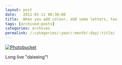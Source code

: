```yaml
---
layout: post
date:	2011-01-11 08:36:00
title:  When you add colour, add some letters, too
tags: [archived-posts]
categories: archives
permalink: /:categories/:year/:month/:day/:title/
---
```

<a href="http://s1142.photobucket.com/albums/n602/Deepapctrsglr/?action=view&amp;current=IMG_0043.jpg" target="_blank"><img src="http://i1142.photobucket.com/albums/n602/Deepapctrsglr/IMG_0043.jpg" border="0" alt="Photobucket"></a>

Long live "daieeing"!
